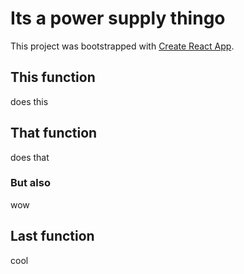 # Its a power supply thingo

This project was bootstrapped with [Create React App](https://github.com/facebook/create-react-app).

## This function
does this

## That function
does that

### But also
wow

## Last function
cool

